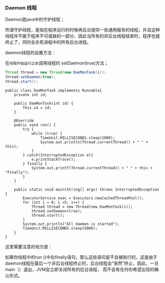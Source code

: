 ### Daemon 线程

Daemon是java中的守护线程；

所谓守护线程，是指在程序运行的时候再后台提供一些通用服务的线程，并且这种线程并不属于程序不可或缺的一部分，因此当所有的非后台线程结束时，程序也就终止了，同时会杀死进程中的所有后台进程。

daemon线程的设置方法：

在`线程开始运行之前`调用线程的 setDaemon(true)方法；

```java
Thread thread = new Thread(new DaeMonTask(i));
thread.setDaemon(true);
thread.start();
```



```
public class DaeMonTask implements Runnable{
    private int id;

    public DaeMonTask(int id) {
        this.id = id;
    }

    @Override
    public void run() {
        try {
            while (true) {
                TimeUnit.MILLISECONDS.sleep(1000);
                System.out.println(Thread.currentThread() + " " + this);
            }
        } catch(InterruptedException e){
            e.printStackTrace();
        } finally {
            System.out.printf(Thread.currentThread() + " " + this + "Finally");
        }
    }

    public static void main(String[] args) throws InterruptedException {
        ExecutorService exec = Executors.newCachedThreadPool();
        for (int i = 0; i <5; i++) {
            Thread thread = new Thread(new DaeMonTask(i));
            thread.setDaemon(true);
            thread.start();
        }
        System.out.println("All daemon is started");
        TimeUnit.MILLISECONDS.sleep(5000);
    }
}
```

这里需要注意的地方是：

如果你线程中的run ()中右finally语句，那么这些语句是不会被执行的，这是由于daemon线程在最后一个非后台线程终止时，后台线程会“突然”终止，因此，一旦main（）退出，JVM会立即关闭所有的后台进程， 而不会有任何你希望出现的确认形式。